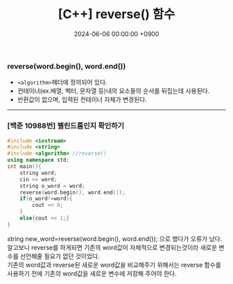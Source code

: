 ﻿---
#classes: wide
#toc: true
#toc_label: "My Table of Contents"
#toc_icon: "cog"
layout: single
title: "[C++] reverse() 함수"
date: "2024-06-06 00:00:00 +0900"
last_modified_at: "2024-06-06 00:00:00 +0900"
categories:
  - C++
tags:
  - c++
author_profile: true
sidebar:
    nav: docs
---

### reverse(word.begin(), word.end())
- `<algorithm>`헤더에 정의되어 있다.
- 컨테이너(ex.배열, 벡터, 문자열 등)내의 요소들의 순서를 뒤집는데 사용된다.
- 반환값이 없으며, 입력된 컨테이너 자체가 변경된다.

---

### [백준 10988번] 팰린드롬인지 확인하기
```c++
#include <iostream>
#include <string>
#include <algorithm> //reverse()
using namespace std;
int main(){
    string word;
    cin >> word;
    string o_word = word;
    reverse(word.begin(), word.end());
    if(o_word!=word){
        cout << 0;
    }
    else{cout << 1;}
}
```
string new_word=reverse(word.begin(), word.end()); 으로 했다가 오류가 났다.
<br/>알고보니 reverse를 하게되면 기존의 word값이 자체적으로 변경되는것이라 새로운 변수를 선언해줄 필요가 없던 것이었다.
<br/>기존의 word값과 reverse된 새로운 word값을 비교해주기 위해서는 reverse 함수를 사용하기 전에 기존의 word값을 새로운 변수에 저장해 주어야 한다. 
